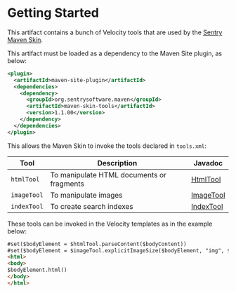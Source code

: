 # Getting Started

This artifact contains a bunch of Velocity tools that are used by the
[Sentry Maven Skin](https://sentrysoftware/github.io/maven-skin).

This artifact must be loaded as a dependency to the Maven Site plugin, as below:

```xml
<plugin>
  <artifactId>maven-site-plugin</artifactId>
  <dependencies>
    <dependency>
      <groupId>org.sentrysoftware.maven</groupId>
      <artifactId>maven-skin-tools</artifactId>
      <version>1.1.00</version>
    </dependency>
  </dependencies>
</plugin>
```

This allows the Maven Skin to invoke the tools declared in `tools.xml`:

| Tool | Description | Javadoc |
|---|---|---|
| `htmlTool` | To manipulate HTML documents or fragments | [HtmlTool](apidocs/org/sentrysoftware/maven/skin/HtmlTool.html) |
| `imageTool` | To manipulate images | [ImageTool](apidocs/org/sentrysoftware/maven/skin/ImageTool.html) |
| `indexTool` | To create search indexes | [IndexTool](apidocs/org/sentrysoftware/maven/skin/IndexTool.html) |

These tools can be invoked in the Velocity templates as in the example below:

```html
#set($bodyElement = $htmlTool.parseContent($bodyContent))
#set($bodyElement = $imageTool.explicitImageSize($bodyElement, "img", ${project.reporting.outputDirectory}, $currentFileName))
<html>
<body>
$bodyElement.html()
</body>
</html>
```

